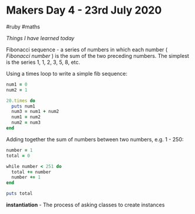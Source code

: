 #  Makers Day 4 - 23rd July 2020
#ruby #maths

_Things I have learned today_

Fibonacci sequence - a series of numbers in which each number ( _Fibonacci number_ ) is the sum of the two preceding numbers. The simplest is the series 1, 1, 2, 3, 5, 8, etc.

Using a times loop to write a simple fib sequence:

``` ruby
num1 = 0
num2 = 1

20.times do
  puts num1
  num3 = num1 + num2
  num1 = num2
  num2 = num3
end
```

Adding together the sum of numbers between two numbers, e.g. 1 - 250:

``` ruby
number = 1
total = 0

while number < 251 do
  total += number
  number += 1
end

puts total
```

 **instantiation** - The process of asking classes to create instances

